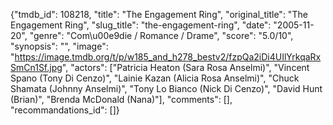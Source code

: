 {"tmdb_id": 108218, "title": "The Engagement Ring", "original_title": "The Engagement Ring", "slug_title": "the-engagement-ring", "date": "2005-11-20", "genre": "Com\u00e9die / Romance / Drame", "score": "5.0/10", "synopsis": "", "image": "https://image.tmdb.org/t/p/w185_and_h278_bestv2/fzpQa2iDi4UIlYrkqaRxSmCn1Sf.jpg", "actors": ["Patricia Heaton (Sara Rosa Anselmi)", "Vincent Spano (Tony Di Cenzo)", "Lainie Kazan (Alicia Rosa Anselmi)", "Chuck Shamata (Johnny Anselmi)", "Tony Lo Bianco (Nick Di Cenzo)", "David Hunt (Brian)", "Brenda McDonald (Nana)"], "comments": [], "recommandations_id": []}